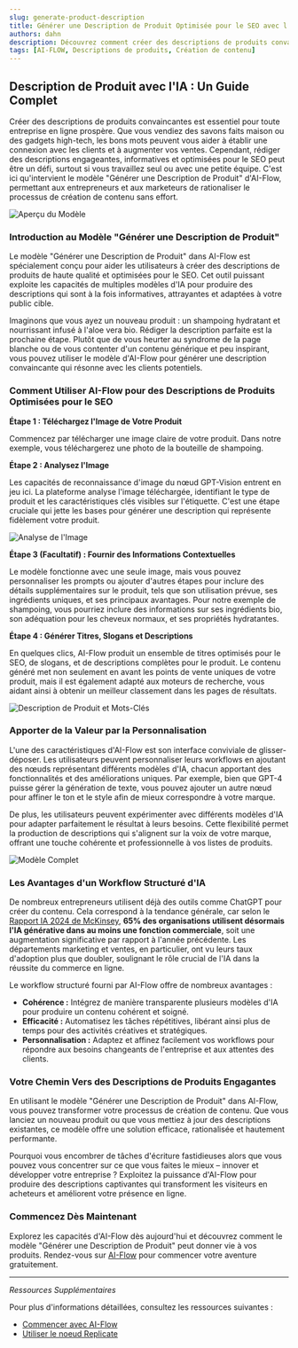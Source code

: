 ```yaml
---
slug: generate-product-description
title: Générer une Description de Produit Optimisée pour le SEO avec l'IA
authors: dahn
description: Découvrez comment créer des descriptions de produits convaincantes et optimisées pour le SEO grâce au modèle innovant d'AI-Flow.
tags: [AI-FLOW, Descriptions de produits, Création de contenu]
---
```


<head>
  <meta name="twitter:card" content="summary_large_image"/>
  <meta name="twitter:title" content="Générer une Description de Produit Optimisée pour le SEO avec l'IA" />
  <meta name="twitter:description" content="Découvrez comment créer des descriptions de produits convaincantes et optimisées pour le SEO grâce au modèle innovant d'AI-Flow." />
  <meta name="twitter:creator" content="@AIFlowApp"/>
  <meta name="twitter:image" content="https://docs.ai-flow.net/img/blog-images/generate-product-description-2.png"/>
  <meta name="twitter:image:alt" content="Génération de Description de Produit avec AI-Flow"/>
  <meta property="og:title" content="Générer une Description de Produit Optimisée pour le SEO avec l'IA"/>
  <meta property="og:description" content="Découvrez comment créer des descriptions de produits convaincantes et optimisées pour le SEO grâce au modèle innovant d'AI-Flow."/>
  <meta property="og:image" content="https://docs.ai-flow.net/img/blog-images/generate-product-description-2.png"/>
</head>

## Description de Produit avec l'IA : Un Guide Complet

Créer des descriptions de produits convaincantes est essentiel pour toute entreprise en ligne prospère. Que vous vendiez des savons faits maison ou des gadgets high-tech, les bons mots peuvent vous aider à établir une connexion avec les clients et à augmenter vos ventes. Cependant, rédiger des descriptions engageantes, informatives et optimisées pour le SEO peut être un défi, surtout si vous travaillez seul ou avec une petite équipe. C'est ici qu'intervient le modèle "Générer une Description de Produit" d'AI-Flow, permettant aux entrepreneurs et aux marketeurs de rationaliser le processus de création de contenu sans effort.

![Aperçu du Modèle](/img/blog-images/generate-product-description-2.png)

### Introduction au Modèle "Générer une Description de Produit"

Le modèle "Générer une Description de Produit" dans AI-Flow est spécialement conçu pour aider les utilisateurs à créer des descriptions de produits de haute qualité et optimisées pour le SEO. Cet outil puissant exploite les capacités de multiples modèles d'IA pour produire des descriptions qui sont à la fois informatives, attrayantes et adaptées à votre public cible.

Imaginons que vous ayez un nouveau produit : un shampoing hydratant et nourrissant infusé à l'aloe vera bio. Rédiger la description parfaite est la prochaine étape. Plutôt que de vous heurter au syndrome de la page blanche ou de vous contenter d'un contenu générique et peu inspirant, vous pouvez utiliser le modèle d'AI-Flow pour générer une description convaincante qui résonne avec les clients potentiels.

### Comment Utiliser AI-Flow pour des Descriptions de Produits Optimisées pour le SEO

**Étape 1 : Téléchargez l'Image de Votre Produit**

Commencez par télécharger une image claire de votre produit. Dans notre exemple, vous téléchargerez une photo de la bouteille de shampoing.

**Étape 2 : Analysez l'Image**

Les capacités de reconnaissance d'image du nœud GPT-Vision entrent en jeu ici. La plateforme analyse l'image téléchargée, identifiant le type de produit et les caractéristiques clés visibles sur l'étiquette. C'est une étape cruciale qui jette les bases pour générer une description qui représente fidèlement votre produit.

![Analyse de l'Image](/img/blog-images/generate-product-description-3.png)

**Étape 3 (Facultatif) : Fournir des Informations Contextuelles**

Le modèle fonctionne avec une seule image, mais vous pouvez personnaliser les prompts ou ajouter d'autres étapes pour inclure des détails supplémentaires sur le produit, tels que son utilisation prévue, ses ingrédients uniques, et ses principaux avantages. Pour notre exemple de shampoing, vous pourriez inclure des informations sur ses ingrédients bio, son adéquation pour les cheveux normaux, et ses propriétés hydratantes.

**Étape 4 : Générer Titres, Slogans et Descriptions**

En quelques clics, AI-Flow produit un ensemble de titres optimisés pour le SEO, de slogans, et de descriptions complètes pour le produit. Le contenu généré met non seulement en avant les points de vente uniques de votre produit, mais il est également adapté aux moteurs de recherche, vous aidant ainsi à obtenir un meilleur classement dans les pages de résultats.

![Description de Produit et Mots-Clés](/img/blog-images/generate-product-description-4.png)

### Apporter de la Valeur par la Personnalisation

L'une des caractéristiques d'AI-Flow est son interface conviviale de glisser-déposer. Les utilisateurs peuvent personnaliser leurs workflows en ajoutant des nœuds représentant différents modèles d'IA, chacun apportant des fonctionnalités et des améliorations uniques. Par exemple, bien que GPT-4 puisse gérer la génération de texte, vous pouvez ajouter un autre nœud pour affiner le ton et le style afin de mieux correspondre à votre marque.

De plus, les utilisateurs peuvent expérimenter avec différents modèles d'IA pour adapter parfaitement le résultat à leurs besoins. Cette flexibilité permet la production de descriptions qui s'alignent sur la voix de votre marque, offrant une touche cohérente et professionnelle à vos listes de produits.

![Modèle Complet](/img/blog-images/generate-product-description.png)

### Les Avantages d'un Workflow Structuré d'IA

De nombreux entrepreneurs utilisent déjà des outils comme ChatGPT pour créer du contenu. Cela correspond à la tendance générale, car selon le [Rapport IA 2024 de McKinsey](https://www.mckinsey.com/capabilities/quantumblack/our-insights/the-state-of-ai), **65% des organisations utilisent désormais l'IA générative dans au moins une fonction commerciale**, soit une augmentation significative par rapport à l'année précédente. Les départements marketing et ventes, en particulier, ont vu leurs taux d'adoption plus que doubler, soulignant le rôle crucial de l'IA dans la réussite du commerce en ligne.

Le workflow structuré fourni par AI-Flow offre de nombreux avantages :

- **Cohérence :** Intégrez de manière transparente plusieurs modèles d'IA pour produire un contenu cohérent et soigné.
- **Efficacité :** Automatisez les tâches répétitives, libérant ainsi plus de temps pour des activités créatives et stratégiques.
- **Personnalisation :** Adaptez et affinez facilement vos workflows pour répondre aux besoins changeants de l'entreprise et aux attentes des clients.

### Votre Chemin Vers des Descriptions de Produits Engagantes

En utilisant le modèle "Générer une Description de Produit" dans AI-Flow, vous pouvez transformer votre processus de création de contenu. Que vous lanciez un nouveau produit ou que vous mettiez à jour des descriptions existantes, ce modèle offre une solution efficace, rationalisée et hautement performante.

Pourquoi vous encombrer de tâches d'écriture fastidieuses alors que vous pouvez vous concentrer sur ce que vous faites le mieux – innover et développer votre entreprise ? Exploitez la puissance d'AI-Flow pour produire des descriptions captivantes qui transforment les visiteurs en acheteurs et améliorent votre présence en ligne.

### Commencez Dès Maintenant

Explorez les capacités d'AI-Flow dès aujourd'hui et découvrez comment le modèle "Générer une Description de Produit" peut donner vie à vos produits. Rendez-vous sur [AI-Flow](https://app.ai-flow.net/) pour commencer votre aventure gratuitement.

---

_Ressources Supplémentaires_

Pour plus d'informations détaillées, consultez les ressources suivantes :

- [Commencer avec AI-Flow](/blog/getting-started-with-ai-flow)
- [Utiliser le noeud Replicate](/blog/replicate-node)
